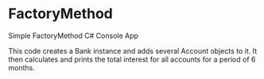 # FactoryMethod
Simple FactoryMethod C# Console App 

This code creates a Bank instance and adds several Account objects to it. It then calculates and prints the total interest for all accounts for a period of 6 months.
